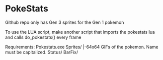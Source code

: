# PokeStats
Github repo only has Gen 3 sprites for the Gen 1 pokemon  
  
To use the LUA script, make another script that imports the pokestats lua and calls do_pokestats() every frame  
  
Requirements:
Pokestats.exe
Sprites/
|-64x64 GIFs of the pokemon. Name must be capitalized.
Status/
BarFix/